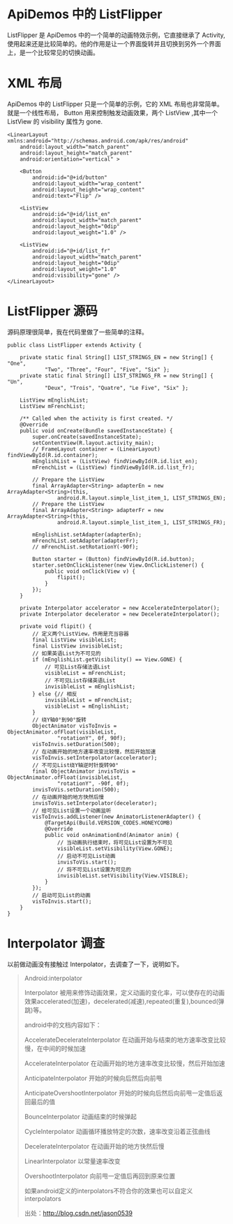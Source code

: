 # ApiDemos 中的 ListFlipper #
ListFlipper 是 ApiDemos 中的一个简单的动画特效示例，它直接继承了 Activity,使用起来还是比较简单的。他的作用是让一个界面旋转并且切换到另外一个界面上，是一个比较常见的切换动画。

# XML 布局 #
ApiDemos 中的 ListFlipper 只是一个简单的示例，它的 XML 布局也非常简单。就是一个线性布局， Button 用来控制触发动画效果，两个 ListView ,其中一个 ListView 的 visibility 属性为 gone.
    
	<LinearLayout xmlns:android="http://schemas.android.com/apk/res/android"
	    android:layout_width="match_parent"
	    android:layout_height="match_parent"
	    android:orientation="vertical" >
	
	    <Button
	        android:id="@+id/button"
	        android:layout_width="wrap_content"
	        android:layout_height="wrap_content"
	        android:text="Flip" />
	
	    <ListView
	        android:id="@+id/list_en"
	        android:layout_width="match_parent"
	        android:layout_height="0dip"
	        android:layout_weight="1.0" />
	
	    <ListView
	        android:id="@+id/list_fr"
	        android:layout_width="match_parent"
	        android:layout_height="0dip"
	        android:layout_weight="1.0"
	        android:visibility="gone" />
	</LinearLayout>
# ListFlipper 源码 #
源码原理很简单，我在代码里做了一些简单的注释。


	public class ListFlipper extends Activity {
	
		private static final String[] LIST_STRINGS_EN = new String[] { "One",
				"Two", "Three", "Four", "Five", "Six" };
		private static final String[] LIST_STRINGS_FR = new String[] { "Un",
				"Deux", "Trois", "Quatre", "Le Five", "Six" };
	
		ListView mEnglishList;
		ListView mFrenchList;
	
		/** Called when the activity is first created. */
		@Override
		public void onCreate(Bundle savedInstanceState) {
			super.onCreate(savedInstanceState);
			setContentView(R.layout.activity_main);
			// FrameLayout container = (LinearLayout) findViewById(R.id.container);
			mEnglishList = (ListView) findViewById(R.id.list_en);
			mFrenchList = (ListView) findViewById(R.id.list_fr);
	
			// Prepare the ListView
			final ArrayAdapter<String> adapterEn = new ArrayAdapter<String>(this,
					android.R.layout.simple_list_item_1, LIST_STRINGS_EN);
			// Prepare the ListView
			final ArrayAdapter<String> adapterFr = new ArrayAdapter<String>(this,
					android.R.layout.simple_list_item_1, LIST_STRINGS_FR);
	
			mEnglishList.setAdapter(adapterEn);
			mFrenchList.setAdapter(adapterFr);
			// mFrenchList.setRotationY(-90f);
	
			Button starter = (Button) findViewById(R.id.button);
			starter.setOnClickListener(new View.OnClickListener() {
				public void onClick(View v) {
					flipit();
				}
			});
		}
	
		private Interpolator accelerator = new AccelerateInterpolator();
		private Interpolator decelerator = new DecelerateInterpolator();
	
		private void flipit() {
			// 定义两个ListView，作用是充当容器
			final ListView visibleList;
			final ListView invisibleList;
			// 如果英语List为不可见的
			if (mEnglishList.getVisibility() == View.GONE) {
				// 可见List存储法语List
				visibleList = mFrenchList;
				// 不可见List存储英语List
				invisibleList = mEnglishList;
			} else {// 相反
				invisibleList = mFrenchList;
				visibleList = mEnglishList;
			}
			// 绕Y轴0°到90°旋转
			ObjectAnimator visToInvis = ObjectAnimator.ofFloat(visibleList,
					"rotationY", 0f, 90f);
			visToInvis.setDuration(500);
			// 在动画开始的地方速率改变比较慢，然后开始加速
			visToInvis.setInterpolator(accelerator);
			// 不可见List绕Y轴逆时针旋转90°
			final ObjectAnimator invisToVis = ObjectAnimator.ofFloat(invisibleList,
					"rotationY", -90f, 0f);
			invisToVis.setDuration(500);
			// 在动画开始的地方快然后慢
			invisToVis.setInterpolator(decelerator);
			// 给可见List设置一个动画监听
			visToInvis.addListener(new AnimatorListenerAdapter() {
				@TargetApi(Build.VERSION_CODES.HONEYCOMB)
				@Override
				public void onAnimationEnd(Animator anim) {
					// 当动画执行结束时，将可见List设置为不可见
					visibleList.setVisibility(View.GONE);
					// 启动不可见List动画
					invisToVis.start();
					// 将不可见List设置为可见的
					invisibleList.setVisibility(View.VISIBLE);
				}
			});
			// 启动可见List的动画
			visToInvis.start();
		}
	}

# Interpolator 调查 #

以前做动画没有接触过 Interpolator，去调查了一下，说明如下。

> Android:interpolator
> 
>  
> 
>    Interpolator 被用来修饰动画效果，定义动画的变化率，可以使存在的动画效果accelerated(加速)，decelerated(减速),repeated(重复),bounced(弹跳)等。
> 
>   android中的文档内容如下：
> 
>  
> 
> 
> 
>   AccelerateDecelerateInterpolator 在动画开始与结束的地方速率改变比较慢，在中间的时候加速
> 
>   AccelerateInterpolator  在动画开始的地方速率改变比较慢，然后开始加速
> 
>   AnticipateInterpolator 开始的时候向后然后向前甩
> 
>   AnticipateOvershootInterpolator 开始的时候向后然后向前甩一定值后返回最后的值
> 
>   BounceInterpolator   动画结束的时候弹起
> 
>   CycleInterpolator 动画循环播放特定的次数，速率改变沿着正弦曲线
> 
>   DecelerateInterpolator 在动画开始的地方快然后慢
> 
>   LinearInterpolator   以常量速率改变
> 
>   OvershootInterpolator    向前甩一定值后再回到原来位置
> 
> 
> 
> 如果android定义的interpolators不符合你的效果也可以自定义interpolators
> 
> 出处：http://blog.csdn.net/jason0539